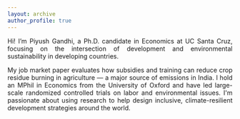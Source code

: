 ```yaml
---
layout: archive
author_profile: true
---
```

<div style="text-align: justify;">
<p>Hi! I’m Piyush Gandhi, a Ph.D. candidate in Economics at UC Santa Cruz, focusing on the intersection of development and environmental sustainability in developing countries. </p>

<p>My job market paper evaluates how subsidies and training can reduce crop residue burning in agriculture — a major source of emissions in India. I hold an MPhil in Economics from the University of Oxford and have led large-scale randomized controlled trials on labor and environmental issues. I'm passionate about using research to help design inclusive, climate-resilient development strategies around the world. </p>
</div>
